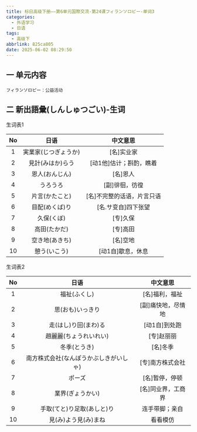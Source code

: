 ```yaml
---
title: 标日高级下册——第6单元国際交流-第24课フィランソロピー-单词3
categories:
  - 外语学习
  - 日语
tags:
  - 高级下
abbrlink: 825ca805
date: 2025-06-02 08:29:50
---
```

## 一 单元内容

```
フィランソロピー：公益活动
```

<!--more-->

## 二 新出語彙(しんしゅつごい)-生词

生词表1

|  No  |         日语         |          中文意思          |
| :--: | :------------------: | :------------------------: |
|  1   | 実業家(じつぎょうか) |         [名]实业家         |
|  2   |   見計(みはか)らう   |  [动1他]估计；斟酌，瞧着   |
|  3   |    恩人(おんじん)    |          [名]恩人          |
|  4   |       うろうろ       |       [副]徘徊，彷徨       |
|  5   |    片言(かたこと)    | [名]不完整的话语，片言只语 |
|  6   |    目配(めくば)り    |    [名.サ变自]四下张望     |
|  7   |      久保(くぼ)      |          [专]久保          |
|  8   |     高田(たかだ)     |          [专]高田          |
|  9   |    空き地(あきち)    |          [名]空地          |
|  10  |     憩う(いこう)     |     [动1自]歇息，休息      |

生词表2

|  No  |                  日语                  |      中文意思      |
| :--: | :------------------------------------: | :----------------: |
|  1   |              福祉(ふくし)              |   [名]福利，福祉   |
|  2   |            思(おも)いっきり            | [副]痛快地，尽情地 |
|  3   |          走(はし)り回(まわ)る          |   [动1自]到处跑    |
|  4   |         趙麗麗(ちょうれいれい)         |     [专]赵丽丽     |
|  5   |              冬季(とうき)              |      [名]冬季      |
|  6   | 南方株式会社(なんぽうかぶしきがいしゃ) |  [专]南方株式会社  |
|  7   |                 ポーズ                 |   [名]暂停，停顿   |
|  8   |            業界(ぎょうかい)            | [名]同业界，工商界 |
|  9   |       手取(てと)り足取(あしと)り       |   连手带脚；亲自   |
|  10  |          見(み)よう見(み)まね          |      看看模仿      |

